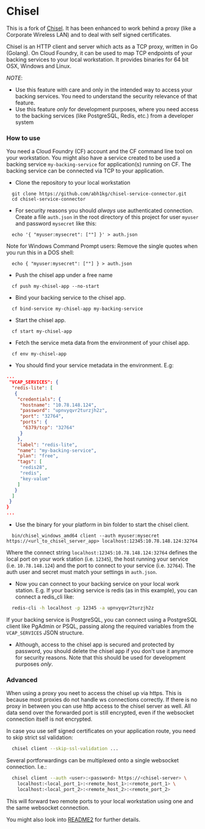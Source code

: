 # Chisel

This is a fork of [Chisel](https://github.com/morikat/chisel).
It has been enhanced to work behind a proxy (like a Corporate Wireless LAN) and to deal with self signed certificates.

Chisel is an HTTP client and server which acts as a TCP proxy, written in Go (Golang).
On Cloud Foundry, it can be used to map TCP endpoints of your backing services to your local workstation. It provides binaries for 64 bit OSX, Windows and Linux.

*NOTE*: 
- Use this feature with care and only in the intended way to access your backing services. You need to understand the security relevance of that feature. 
- Use this feature _only_ for development purposes, where you need access to the backing services (like PostgreSQL, Redis, etc.) from a developer system

### How to use

You need a Cloud Foundry (CF) account and the CF command line tool on your workstation.
You might also have a service created to be used a backing service `my-backing-service`
for application(s) running on CF. The backing service can be connected via TCP to
your application.

* Clone the repository to your local workstation
```
  git clone https://github.com/abh1kg/chisel-service-connector.git
  cd chisel-service-connector
```
* For security reasons you should *always* use authenticated connection.
  Create a file `auth.json` in the root directory of this project for user
  `myuser` and password `mysecret` like this:
```
  echo '{ "myuser:mysecret": [""] }' > auth.json
```
  Note for Windows Command Prompt users: Remove the single quotes when you run this in a DOS shell:
```
  echo { "myuser:mysecret": [""] } > auth.json
```
* Push the chisel app under a free name
```
  cf push my-chisel-app --no-start
```
* Bind your backing service to the chisel app.
```
  cf bind-service my-chisel-app my-backing-service
```
* Start the chisel app.
```
  cf start my-chisel-app
```
* Fetch the service meta data from the environment of your chisel app.
```
  cf env my-chisel-app
```
* You should find your service metadata in the environment. E.g:
``` json
...
 "VCAP_SERVICES": {
  "redis-lite": [
   {
    "credentials": {
     "hostname": "10.78.148.124",
     "password": "upnvyqvr2turzjh2z",
     "port": "32764",
     "ports": {
      "6379/tcp": "32764"
     }
    },
    "label": "redis-lite",
    "name": "my-backing-service",
    "plan": "free",
    "tags": [
     "redis28",
     "redis",
     "key-value"
    ]
   }
  ]
 }
}
...
```
* Use the binary for your platform in bin folder to start the chisel client.
```
  bin/chisel_windows_amd64 client --auth myuser:mysecret https://<url_to_chisel_server_app> localhost:12345:10.78.148.124:32764
```
  Where the connect string `localhost:12345:10.78.148.124:32764` defines the local port
  on your work station (i.e. `12345`), the host running your service
  (i.e. `10.78.148.124`) and the port to connect to your service
  (i.e. `32764`). The auth user and secret must match your settings in
  `auth.json`.

* Now you can connect to your backing service on your local work station. E.g.
  If your backing service is redis (as in this example), you can connect a
  redis_cli like:
``` sh
  redis-cli -h localhost -p 12345 -a upnvyqvr2turzjh2z
```
  If your backing service is PostgreSQL, you can connect using a PostgreSQL client like PgAdmin or PSQL, passing along the required variables from the `VCAP_SERVICES` JSON structure.

* Although, access to the chisel app is secured and protected by password,
  you should delete the chisel app if you don't use it anymore for security reasons. Note that this should be used for development purposes _only_.

### Advanced

When using a proxy you neet to access the chisel up via https. This is because
most proxies do not handle ws connections correctly. If there is no proxy in
between you can use http access to the chisel server as well. All data
send over the forwarded port is still encrypted, even if the websocket connection
itself is not encrypted.

In case you use self signed certificates on your application route, you need to
skip strict ssl validation:
``` sh
  chisel client --skip-ssl-validation ...
```
Several portforwardings can be multiplexed onto a single websocket connection.
I.e.:
``` sh
  chisel client --auth <user>:<password> https://<chisel-server> \
    localhost:<local_port_1>:<remote_host_1>:<remote_port_1> \
    localhost:<local_port_2>:<remote_host_2>:<remote_port_2>
```
This will forward two remote ports to your local workstation using one and the
same websocket connection.

You might also look into [README2](README2.md) for further details.




